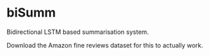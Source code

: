 # biSumm
Bidirectional LSTM based summarisation system. 

Download the Amazon fine reviews dataset for this to actually work. 
